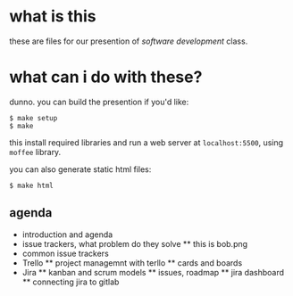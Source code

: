 # what is this
these are files for our presention of _software development_ class.

# what can i do with these?
dunno. you can build the presention if you'd like:
```
$ make setup
$ make
```
this install required libraries and run a web server at `localhost:5500`, using `moffee` library.

you can also generate static html files:
```
$ make html
```
## agenda
* introduction and agenda
* issue trackers, what problem do they solve
** this is bob.png
* common issue trackers
* Trello
** project managemnt with terllo
** cards and boards
* Jira
** kanban and scrum models
** issues, roadmap
** jira dashboard
** connecting jira to gitlab
